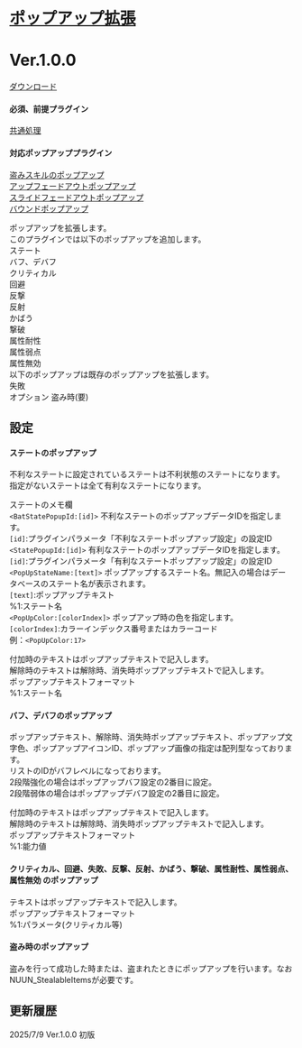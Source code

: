 # [ポップアップ拡張](https://raw.githubusercontent.com/nuun888/MZ/master/NUUN_PopupEx.js)
# Ver.1.0.0
[ダウンロード](https://raw.githubusercontent.com/nuun888/MZ/master/NUUN_PopupEx.js)
#### 必須、前提プラグイン
[共通処理](https://github.com/nuun888/MZ/blob/master/README/Base.md)  
#### 対応ポップアッププラグイン
[盗みスキルのポップアップ](https://github.com/nuun888/MZ/blob/master/README/UpFadeoutPopup.md)  
[アップフェードアウトポップアップ](https://github.com/nuun888/MZ/blob/master/README/UpFadeoutPopup.md)  
[スライドフェードアウトポップアップ](https://github.com/nuun888/MZ/blob/master/README/SlideFadeoutPopup.md)  
[バウンドポップアップ](https://github.com/nuun888/MZ/blob/master/README/LateralBoundPopUp.md)  

ポップアップを拡張します。  
このプラグインでは以下のポップアップを追加します。  
ステート  
バフ、デバフ  
クリティカル  
回避  
反撃  
反射  
かばう  
撃破  
属性耐性  
属性弱点  
属性無効  
以下のポップアップは既存のポップアップを拡張します。  
失敗  
オプション
盗み時(要)

## 設定
#### ステートのポップアップ
不利なステートに設定されているステートは不利状態のステートになります。  
指定がないステートは全て有利なステートになります。  

ステートのメモ欄  
`<BatStatePopupId:[id]>` 不利なステートのポップアップデータIDを指定します。  
`[id]`:プラグインパラメータ「不利なステートポップアップ設定」の設定ID  
`<StatePopupId:[id]>` 有利なステートのポップアップデータIDを指定します。  
`[id]`:プラグインパラメータ「有利なステートポップアップ設定」の設定ID  
`<PopUpStateName:[text]>` ポップアップするステート名。無記入の場合はデータベースのステート名が表示されます。   
`[text]`:ポップアップテキスト  
%1:ステート名  
`<PopUpColor:[colorIndex]>` ポップアップ時の色を指定します。  
`[colorIndex]`:カラーインデックス番号またはカラーコード　  
例：`<PopUpColor:17>`  

付加時のテキストはポップアップテキストで記入します。  
解除時のテキストは解除時、消失時ポップアップテキストで記入します。  
ポップアップテキストフォーマット  
%1:ステート名  

#### バフ、デバフのポップアップ
ポップアップテキスト、解除時、消失時ポップアップテキスト、ポップアップ文字色、ポップアップアイコンID、ポップアップ画像の指定は配列型なっております。  
リストのIDがバフレベルになっております。  
2段階強化の場合はポップアップバフ設定の2番目に設定。  
2段階弱体の場合はポップアップデバフ設定の2番目に設定。  

付加時のテキストはポップアップテキストで記入します。  
解除時のテキストは解除時、消失時ポップアップテキストで記入します。  
ポップアップテキストフォーマット  
%1:能力値  

#### クリティカル、回避、失敗、反撃、反射、かばう、撃破、属性耐性、属性弱点、属性無効 のポップアップ
テキストはポップアップテキストで記入します。  
ポップアップテキストフォーマット  
%1:パラメータ(クリティカル等)  

#### 盗み時のポップアップ
盗みを行って成功した時または、盗まれたときにポップアップを行います。なおNUUN_StealableItemsが必要です。  


## 更新履歴
2025/7/9 Ver.1.0.0
初版
